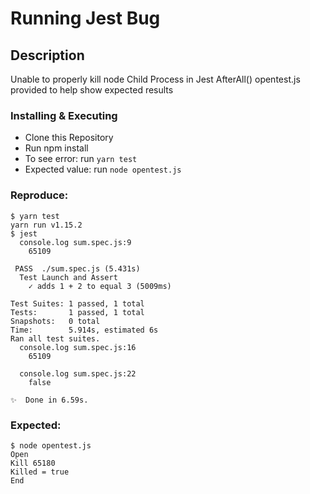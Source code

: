 # Running Jest Bug

## Description

Unable to properly kill node Child Process in Jest AfterAll()
opentest.js provided to help show expected results

### Installing & Executing

* Clone this Repository
* Run npm install
* To see error: run `yarn test`
* Expected value: run `node opentest.js`

### Reproduce: 
```
$ yarn test
yarn run v1.15.2
$ jest
  console.log sum.spec.js:9
    65109

 PASS  ./sum.spec.js (5.431s)
  Test Launch and Assert
    ✓ adds 1 + 2 to equal 3 (5009ms)

Test Suites: 1 passed, 1 total
Tests:       1 passed, 1 total
Snapshots:   0 total
Time:        5.914s, estimated 6s
Ran all test suites.
  console.log sum.spec.js:16
    65109

  console.log sum.spec.js:22
    false

✨  Done in 6.59s.
```

### Expected:
```
$ node opentest.js
Open
Kill 65180
Killed = true
End
```